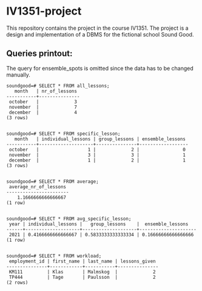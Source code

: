 # IV1351-project
This repository contains the project in the course IV1351. The project is a design and implementation of a DBMS for the fictional school Sound Good.

## Queries printout:
The query for ensemble_spots is omitted since the data has to be changed manually.

```
soundgood=# SELECT * FROM all_lessons;
   month   | nr_of_lessons
-----------+---------------
 october   |             3
 november  |             7
 december  |             4
(3 rows)


soundgood=# SELECT * FROM specific_lesson;
   month   | individual_lessons | group_lessons | ensemble_lessons
-----------+--------------------+---------------+------------------
 october   |                  1 |             2 |                0
 november  |                  3 |             3 |                1
 december  |                  1 |             2 |                1
(3 rows)


soundgood=# SELECT * FROM average;
 average_nr_of_lessons
-----------------------
    1.1666666666666667
(1 row)


soundgood=# SELECT * FROM avg_specific_lesson;
 year | individual_lessons |   group_lessons    |  ensemble_lessons
------+--------------------+--------------------+---------------------
 2021 | 0.4166666666666667 | 0.5833333333333334 | 0.16666666666666666
(1 row)


soundgood=# SELECT * FROM workload;
 employment_id | first_name | last_name | lessons_given
---------------+------------+-----------+---------------
 KM111         | Klas       | Malmskog  |             2
 TP444         | Tage       | Paulsson  |             2
(2 rows)
```
